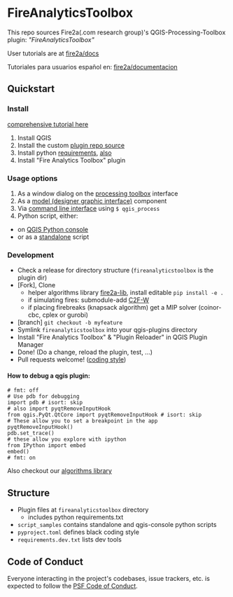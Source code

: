 # FireAnalyticsToolbox 

This repo sources Fire2a(.com research group)'s QGIS-Processing-Toolbox plugin: _"FireAnalyticsToolbox"_

User tutorials are at [fire2a/docs](https://fire2a.github.io/docs/)

Tutoriales para usuarios español en: [fire2a/documentacion](https://fire2a.github.io/documentacion/)

## Quickstart
### Install
[comprehensive tutorial here](https://fire2a.github.io/docs/docs/qgis-cookbook/README.html#installation)  
1. Install QGIS
1. Install the custom [plugin repo source](https://fire2a.github.io/fire-analytics-qgis-processing-toolbox-plugin/plugins.xml)
1. Install python [requirements](https://raw.githubusercontent.com/fire2a/fire-analytics-qgis-processing-toolbox-plugin/main/fireanalyticstoolbox/requirements.txt), [also](https://raw.githubusercontent.com/fire2a/fire2a-lib/main/requirements.txt)
1. Install "Fire Analytics Toolbox" plugin  

### Usage options
1. As a window dialog on the [processing toolbox](https://docs.qgis.org/latest/en/docs/user_manual/processing/toolbox.html) interface  
1. As a [model (designer graphic interface)](https://docs.qgis.org/latest/en/docs/user_manual/processing/modeler.html) component  
1. Via [command line interface](https://docs.qgis.org/latest/en/docs/user_manual/processing/standalone) using `$ qgis_process`  
1. Python script, either:  
 - on [QGIS Python console](https://docs.qgis.org/latest/en/docs/user_manual/plugins/python_console.html)  
 - or as a [standalone](https://raw.githubusercontent.com/fdobad/fire-analytics-qgis-processing-toolbox-plugin/main/script_samples/standalone.py) script  

### Development
- Check a release for directory structure (`fireanalyticstoolbox` is the plugin dir)
- [Fork], Clone
  - helper algorithms library [fire2a-lib](https://www.github.com/fire2a/fire2a-lib/), install editable `pip install -e .`
  - if simulating fires: submodule-add [C2F-W](https://www.github.com/fire2a/C2F-W/)
  - if placing firebreaks (knapsack algorithm) get a MIP solver (coinor-cbc, cplex or gurobi)
- [branch] `git checkout -b myfeature`
- Symlink `fireanalyticstoolbox` into your qgis-plugins directory
- Install "Fire Analytics Toolbox" & "Plugin Reloader" in QGIS Plugin Manager
- Done! (Do a change, reload the plugin, test, ...)
- Pull requests welcome! ([coding style](https://github.com/fire2a/fire2a-lib/blob/main/coding_style.md))

#### How to debug a qgis plugin:

    # fmt: off
    # Use pdb for debugging
    import pdb # isort: skip
    # also import pyqtRemoveInputHook
    from qgis.PyQt.QtCore import pyqtRemoveInputHook # isort: skip
    # These allow you to set a breakpoint in the app
    pyqtRemoveInputHook()
    pdb.set_trace()
    # these allow you explore with ipython
    from IPython import embed
    embed()
    # fmt: on

Also checkout our [algorithms library](https://fire2a.github.io/docs/docs/fire2a-lib.html)

## Structure
- Plugin files at `fireanalyticstoolbox` directory  
  - includes python requirements.txt  
- `script_samples` contains standalone and qgis-console python scripts  
- `pyproject.toml` defines black coding style  
-  `requirements.dev.txt` lists dev tools  

## Code of Conduct
Everyone interacting in the project's codebases, issue trackers, etc. is expected to follow the [PSF Code of Conduct](https://www.python.org/psf/conduct/).
